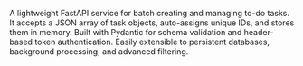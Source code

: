 A lightweight FastAPI service for batch creating and managing to-do tasks. It accepts a JSON array of task objects, auto-assigns unique IDs, and stores them in memory. Built with Pydantic for schema validation and header-based token authentication. Easily extensible to persistent databases, background processing, and advanced filtering.
